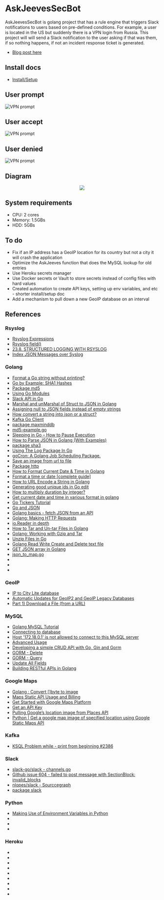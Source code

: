# AskJeevesSecBot

AskJeevesSecBot is golang project that has a rule engine that triggers Slack notifications to users based on pre-defined conditions. For example, a user is located in the US but suddenly there is a VPN login from Russia. This project will will send a Slack notification to the user asking if that was them, if so nothing happens, if not an incident response ticket is generated.

* [Blog post here](https://holdmybeersecurity.com/2020/04/08/reducing-your-alert-fatigue-with-askjeevesseecbot/)

## Install docs
* [Install/Setup](docs/install_setup.md)

## User prompt
![VPN prompt](.img/prompt.png)

## User accept
![VPN prompt](.img/legit.png)

## User denied
![VPN prompt](.img/unauthorized.png)


## Diagram
<p align="center">
  <img src=".img/network_diagram.png">
</p>

## System requirements
* CPU: 2 cores
* Memory: 1.5GBs
* HDD: 5GBs

## To do
* Fix if an IP address has a GeoIP location for its country but not a city it will crash the application
* Optimize the AskJeeves function that does the MySQL lookup for old entries
* Use Heroku secrets manager
* Use Docker secrets or Vault to store secrets instead of config files with hard values
* Created automation to create API keys, setting up env variables, and etc - shorter install/setup doc
* Add a mechanism to pull down a new GeoIP database on an interval

## References
### Rsyslog
* [Rsyslog Expressions](https://www.rsyslog.com/doc/v8-stable/rainerscript/expressions.html)
* [Rsyslog field()](https://www.rsyslog.com/doc/v8-stable/rainerscript/functions/rs-field.html)
* [23.8. STRUCTURED LOGGING WITH RSYSLOG](https://access.redhat.com/documentation/en-us/red_hat_enterprise_linux/7/html/system_administrators_guide/s1-structured_logging_with_rsyslog)
* [Index JSON Messages over Syslog](https://sematext.com/docs/logs/json-messages-over-syslog/)

### Golang
* [Format a Go string without printing?](https://stackoverflow.com/questions/11123865/format-a-go-string-without-printing)
* [Go by Example: SHA1 Hashes](https://gobyexample.com/sha1-hashes)
* [Package md5](https://golang.org/pkg/crypto/md5/)
* [Using Go Modules](https://blog.golang.org/using-go-modules)
* [Slack API in Go](https://github.com/slack-go/slack)
* [Marshal and unMarshal of Struct to JSON in Golang](https://www.restapiexample.com/golang-tutorial/marshal-and-unmarshal-of-struct-data-using-golang/)
* [Assigning null to JSON fields instead of empty strings](https://stackoverflow.com/questions/31048557/assigning-null-to-json-fields-instead-of-empty-strings)
* [How convert a string into json or a struct?](https://forum.golangbridge.org/t/how-convert-a-string-into-json-or-a-struct/3457)
* [Kafka Go Client](https://docs.confluent.io/current/clients/go.html)
* [package maxminddb](https://pkg.go.dev/github.com/oschwald/maxminddb-golang?tab=doc#example-Reader.Lookup-Interface)
* [md5-example.go](https://gist.github.com/sergiotapia/8263278)
* [Sleeping in Go – How to Pause Execution](https://golangcode.com/sleeping-with-go/)
* [How to Parse JSON in Golang (With Examples)](https://www.sohamkamani.com/blog/2017/10/18/parsing-json-in-golang/)
* [package sha3](https://pkg.go.dev/golang.org/x/crypto/sha3?tab=overview)
* [Using The Log Package In Go](https://www.ardanlabs.com/blog/2013/11/using-log-package-in-go.html)
* [goCron: A Golang Job Scheduling Package.](https://github.com/jasonlvhit/gocron)
* [Save an image from url to file](https://stackoverflow.com/questions/22417283/save-an-image-from-url-to-file)
* [Package http](https://golang.org/pkg/net/http/)
* [How to Format Current Date & Time in Golang](https://www.utekar.com/golang-current-date-time-format/)
* [Format a time or date [complete guide]](https://yourbasic.org/golang/format-parse-string-time-date-example/)
* [How to URL Encode a String in Golang](https://www.urlencoder.io/golang/)
* [Generating good unique ids in Go edit](https://blog.kowalczyk.info/article/JyRZ/generating-good-unique-ids-in-go.html)
* [How to multiply duration by integer?](https://stackoverflow.com/questions/17573190/how-to-multiply-duration-by-integer)
* [Get current date and time in various format in golang](https://www.golangprograms.com/get-current-date-and-time-in-various-format-in-golang.html)
* [Go Tickers Tutorial](https://tutorialedge.net/golang/go-ticker-tutorial/)
* [Go and JSON](https://eager.io/blog/go-and-json/)
* [Golang basics - fetch JSON from an API](https://blog.alexellis.io/golang-json-api-client/)
* [Golang: Making HTTP Requests](http://polyglot.ninja/golang-making-http-requests/)
* [io.Reader in depth](https://medium.com/@matryer/golang-advent-calendar-day-seventeen-io-reader-in-depth-6f744bb4320b)
* [How to Tar and Un-tar Files in Golang](https://medium.com/@skdomino/taring-untaring-files-in-go-6b07cf56bc07)
* [Golang: Working with Gzip and Tar](http://blog.ralch.com/tutorial/golang-working-with-tar-and-gzip/)
* [Unzip Files in Go](https://golangcode.com/unzip-files-in-go/)
* [Golang Read Write Create and Delete text file](https://www.golangprograms.com/golang-read-write-create-and-delete-text-file.html)
* [GET JSON array in Golang](https://gist.github.com/montanaflynn/b390b1212dada5864d9b)
* [json_to_map.go](https://gist.github.com/cuixin/f10cea0f8639454acdfbc0c9cdced764)
* []()
* []()
* []()


### GeoIP
* [IP to City Lite database](https://db-ip.com/db/download/ip-to-city-lite)
* [Automatic Updates for GeoIP2 and GeoIP Legacy Databases](https://dev.maxmind.com/geoip/geoipupdate/)
* [Part 1) Download a File (from a URL)](https://golangcode.com/download-a-file-from-a-url/)

### MySQL 
* [Golang MySQL Tutorial](https://tutorialedge.net/golang/golang-mysql-tutorial/)
* [Connecting to database](http://gorm.io/docs/connecting_to_the_database.html)
* [Host '172.18.0.1' is not allowed to connect to this MySQL server](https://github.com/docker-library/mysql/issues/275)
* [Advanced Usage](http://jinzhu.me/gorm/advanced.html#compose-primary-key)
* [Developing a simple CRUD API with Go, Gin and Gorm](https://medium.com/@cgrant/developing-a-simple-crud-api-with-go-gin-and-gorm-df87d98e6ed1)
* [GORM - Delete](http://gorm.io/docs/delete.html)
* [GORM - Query](http://gorm.io/docs/query.html)
* [Update All Fields](https://jinzhu.me/gorm/crud.html#query)
* [Building RESTful APIs in Golang](https://martinheinz.dev/blog/8)

### Google Maps
* [Golang : Convert []byte to image](https://www.socketloop.com/tutorials/golang-convert-byte-to-image)
* [Maps Static API Usage and Billing](https://developers.google.com/maps/documentation/maps-static/usage-and-billing?hl=en_US)
* [Get Started with Google Maps Platform](https://developers.google.com/maps/gmp-get-started)
* [Get an API Key](https://developers.google.com/places/web-service/get-api-key)
* [Pulling Google’s location image from Places API](https://forum.bubble.io/t/pulling-googles-location-image-from-places-api/1549)
* [Python | Get a google map image of specified location using Google Static Maps API](https://tutorialspoint.dev/language/python/python-get-google-map-image-specified-location-using-google-static-maps-api)

### Kafka
* [KSQL Problem while - print <topic> from beginning #2386](https://github.com/confluentinc/ksql/issues/2386)

### Slack
* [slack-go/slack - channels.go](https://github.com/slack-go/slack/blob/master/channels.go)
* [Github issue 604 - failed to post message with SectionBlock: invalid_blocks](https://github.com/slack-go/slack/issues/603)
* [nlopes/slack - Sourccegraph](https://sourcegraph.com/github.com/nlopes/slack@7c3a24ccf8f5053022381bde95e29cf882700285/-/blob/block.go#L61)
* [package slack](https://pkg.go.dev/github.com/slack-go/slack?tab=doc#AttachmentAction)


### Python
* [Making Use of Environment Variables in Python](https://www.nylas.com/blog/making-use-of-environment-variables-in-python/)
* []()
* []()
* []()

### Heroku
* []()
* []()
* []()
* []()
* []()
* []()
* []()
* []()
* []()
